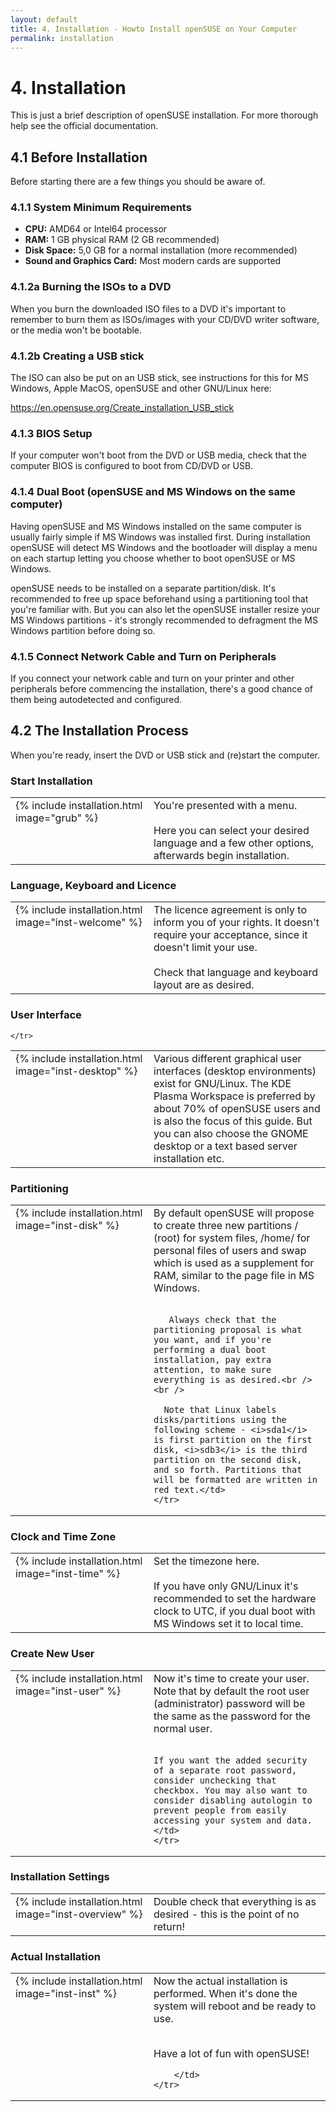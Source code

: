 ```yaml
---
layout: default
title: 4. Installation - Howto Install openSUSE on Your Computer
permalink: installation
---
```


# 4. Installation

This is just a brief description of openSUSE installation. For more thorough help see the official documentation.

## 4.1 Before Installation

Before starting there are a few things you should be aware of.

### 4.1.1 System Minimum Requirements

- **CPU:** AMD64 or Intel64 processor
- **RAM:** 1 GB physical RAM (2 GB recommended)
- **Disk Space:** 5,0 GB for a normal installation (more recommended)
- **Sound and Graphics Card:** Most modern cards are supported

### 4.1.2a Burning the ISOs to a DVD

When you burn the downloaded ISO files to a DVD it's important to remember to burn them as ISOs/images with your CD/DVD writer software, or the media won't be bootable.

### 4.1.2b Creating a USB stick

The ISO can also be put on an USB stick, see instructions for this for MS Windows, Apple MacOS, openSUSE and other GNU/Linux here:

<https://en.opensuse.org/Create_installation_USB_stick>

### 4.1.3 BIOS Setup

If your computer won't boot from the DVD or USB media, check that the computer BIOS is configured to boot from CD/DVD or USB.

### 4.1.4 Dual Boot (openSUSE and MS Windows on the same computer)

Having openSUSE and MS Windows installed on the same computer is usually fairly simple if MS Windows was installed first. During installation openSUSE will detect MS Windows and the bootloader will display a menu on each startup letting you choose whether to boot openSUSE or MS Windows.

openSUSE needs to be installed on a separate partition/disk. It's recommended to free up space beforehand using a partitioning tool that you're familiar with. But you can also let the openSUSE installer resize your MS Windows partitions - it's strongly recommended to defragment the MS Windows partition before doing so.

### 4.1.5 Connect Network Cable and Turn on Peripherals

If you connect your network cable and turn on your printer and other peripherals before commencing the installation, there's a good chance of them being autodetected and configured.

## 4.2 The Installation Process

When you're ready, insert the DVD or USB stick and (re)start the computer.

### Start Installation

<table>
	<tr>
		<td width="205" valign="top">{% include installation.html image="grub" %}</td>
		<td valign="top">You're presented with a menu.<br /><br />
		Here you can select your desired language and a few other options, afterwards begin installation.</td>
	</tr>
</table>

### Language, Keyboard and Licence

<table>
	<tr>
		<td width="205" valign="top">{% include installation.html image="inst-welcome" %}</td>
		<td valign="top">The licence agreement is only to inform you of your rights. It doesn't require your acceptance, since it doesn't limit your use.<br /><br />
		Check that language and keyboard layout are as desired.</td>
	</tr>
</table>


### User Interface

<table>
	<tr>
		<td width="205" valign="top">{% include installation.html image="inst-desktop" %}</td>
		<td valign="top">Various different graphical user interfaces (desktop environments) exist for GNU/Linux. The KDE Plasma Workspace is preferred by about 70% of openSUSE users and is also the focus of this guide. But you can also choose the GNOME desktop or a text based server installation etc.</td>

	</tr>
</table>

### Partitioning

<table>
	<tr>
	  <td width="205" valign="top">{% include installation.html image="inst-disk" %}</td>
	  <td valign="top">By default openSUSE will propose to create three new partitions / (root) for system files, /home/ for personal files of users and swap which is used as a supplement for RAM, similar to the page file in MS Windows.<br /><br />

	   Always check that the partitioning proposal is what you want, and if you're performing a dual boot installation, pay extra attention, to make sure everything is as desired.<br /><br />

	  Note that Linux labels disks/partitions using the following scheme - <i>sda1</i> is first partition on the first disk, <i>sdb3</i> is the third partition on the second disk, and so forth. Partitions that will be formatted are written in red text.</td>
	</tr>
</table>

### Clock and Time Zone

<table>
	<tr>
		<td width="205" valign="top">{% include installation.html image="inst-time" %}</td>
		<td valign="top">Set the timezone here.<br /><br />If you have only GNU/Linux it's recommended to set the hardware clock to UTC, if you dual boot with MS Windows set it to local time.</td>
	</tr>
</table>

### Create New User

<table>
	<tr>
	<td width="205" valign="top">{% include installation.html image="inst-user" %}</td>
	<td valign="top">Now it's time to create your user. Note that by default the root user (administrator) password will be the same as the password for the normal user.<br /><br />

	If you want the added security of a separate root password, consider unchecking that checkbox. You may also want to consider disabling autologin to prevent people from easily accessing your system and data.</td>
	</tr>
</table>

### Installation Settings

<table>
	<tr>
		<td width="205" valign="top">{% include installation.html image="inst-overview" %}</td>
		<td valign="top">Double check that everything is as desired - this is the point of no return!</td>
	</tr>
</table>

### Actual Installation

<table>
	<tr>
		<td width="205" valign="top">{% include installation.html image="inst-inst" %}</td>
		<td valign="top">Now the actual installation is performed. When it's done the system will reboot and be ready to use.<br /><br />

Have a lot of fun with openSUSE!

		</td>
	</tr>
</table>

